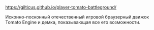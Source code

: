 https://gilticus.github.io/player-tomato-battleground/

Исконно-посконный отечественный игровой браузерный движок Tomato Engine и демка, показывающая все его возможности. 
